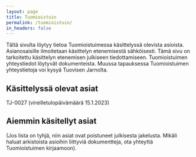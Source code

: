 ```yaml
---
layout: page
title: Tuomioistuin
permalink: /tuomioistuin/
in_headers: false
---
```


Tältä sivulta löytyy tietoa Tuomioistuimessa käsittelyssä olevista asioista. Asianosaisille
ilmoitetaan käsittelyn etenemisestä sähköisesti. Tämä sivu on tarkoitettu käsittelyn etenemisen
julkiseen tiedottamiseen. Tuomioistuimen yhteystiedot löytyvät dokumenteista. Muussa tapauksessa
Tuomioistuimen yhteystietoja voi kysyä Tuovisen Jarnolta.

## Käsittelyssä olevat asiat

TJ-0027 (vireilletulopäivämäärä 15.1.2023)

## Aiemmin käsitellyt asiat

(Jos lista on tyhjä, niin asiat ovat poistuneet julkisesta jakelusta. Mikäli haluat arkistoista
asioihin liittyviä dokumentteja, ota yhteyttä Tuomioistuimen kirjaamoon).


[rapidprogrammer]: http://rapidprogrammer.com
[kranu]: https://www.kranu.fi
[boogie]: https://boogiesoftware.com/

